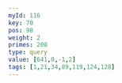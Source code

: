 ```yaml
---
myId: 116
key: 70
pos: 98
weight: 2
primes: 200
type: query
value: [641,0,-1,2]
tags: [1,21,34,89,119,124,128]
---
```

